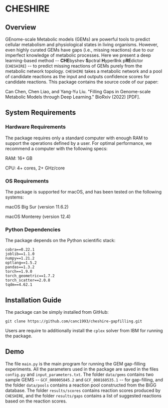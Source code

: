 # CHESHIRE
## Overview

GEnome-scale Metabolic models (GEMs) are powerful tools to predict cellular metabolism and physiological states in living organisms. However, even highly curated GEMs have gaps (i.e., missing reactions) due to our imperfect knowledge of metabolic processes. Here we present a deep learning-based method -- **CHE**byshev **S**pctral **H**yperl**I**nk p**RE**dictor (```CHESHIRE```) -- to predict missing reactions of GEMs purely from the metabolic network topology. ```CHESHIRE``` takes a metabolic network and a pool of candidate reactions as the input and outputs confidence scores for candidate reactions. This package contains the source code of our paper:

Can Chen, Chen Liao, and Yang-Yu Liu. "Filling Gaps in Genome-scale Metabolic Models through Deep Learning." BioRxiv (2022) [PDF].

## System Requirements

### Hardware Requirements
The package requires only a standard computer with enough RAM to support the operations defined by a user. For optimal performance, we recommend a computer with the following specs:

RAM: 16+ GB

CPU: 4+ cores, 2+ GHz/core

### OS Requirements
The package is supported for macOS, and has been tested on the following systems:

macOS Big Sur (version 11.6.2)

macOS Monterey (version 12.4)


### Python Dependencies
The package depends on the Python scientific stack:

```
cobra==0.22.1
joblib==1.1.0
numpy==1.21.2
optlang==1.5.2
pandas==1.3.2
torch==1.9.0
torch_geometric==1.7.2
torch_scatter==2.0.8
tqdm==4.62.1
```

## Installation Guide
The package can be simply installed from GitHub:

```
git clone https://github.com/canc1993/cheshire-gapfilling.git
```

Users are require to additionally install the ```cplex``` solver from IBM for running the package.

## Demo

The file ```main.py``` is the main program for running the GEM gap-filling experiments. 
All the parameters used in the package are saved in the files ```config.py``` and ```input_parameters.txt```.
The folder ```data/gems``` contains two sample GEMS -- ```GCF_000005845.2``` and ```GCF_000160535.1``` -- for gap-filling, and
the folder ```data/pools``` contains a reaction pool constructed from the BiGG database.
The folder ```results/scores``` contains reaction scores produced by ```CHESHIRE```, and
the folder ```results/gaps``` contains a list of suggested reactions based on the reaction scores. 
